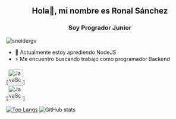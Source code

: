 <h2 align="center"> Hola👋, mi nombre es Ronal Sánchez</h2>
<h3 align="center">Soy Progrador Junior</h3>


<p align="left"> <img src="https://komarev.com/ghpvc/?username=SebastianMH14&label=Profile%20views&color=0e75b6&style=flat%22" alt="sneidergv" /> </p>

- 🌱 Actualmente estoy aprediendo NodeJS
- ⚡ Me encuentro buscando trabajo como programador Backend


[<img src='https://img.shields.io/badge/JavaScript-F7DF1E?style=for-the-badge&logo=javascript&logoColor=black' alt='JavaScript' height='40'>]  
[<img src='https://img.shields.io/badge/JavaScript-F7DF1E?style=for-the-badge&logo=javascript&logoColor=black' alt='JavaScript' height='40'>]  


[![Top Langs](https://github-readme-stats.vercel.app/api?username=sronaal)](https://github.com/anuraghazra/github-readme-stats)
![GitHub stats](https://github-readme-stats.vercel.app/api?username=sronaal&show_icons=true)
